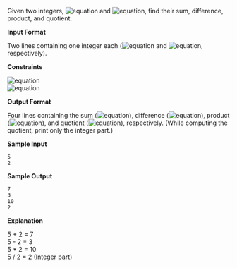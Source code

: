 Given two integers, ![equation](http://latex.codecogs.com/svg.latex?\inline&space;X) and ![equation](http://latex.codecogs.com/svg.latex?\inline&space;Y), find their sum, difference, product, and quotient.

__Input Format__

Two lines containing one integer each (![equation](http://latex.codecogs.com/svg.latex?\inline&space;X) and ![equation](http://latex.codecogs.com/svg.latex?\inline&space;Y), respectively).

__Constraints__

![equation](https://latex.codecogs.com/svg.latex?\inline&space;-100&space;\le&space;X,Y&space;\le&space;100)<br>
![equation](https://latex.codecogs.com/svg.latex?\inline&space;Y&space;\neq&space;0)

__Output Format__

Four lines containing the sum (![equation](https://latex.codecogs.com/svg.latex?\inline&space;X&space;&plus;&space;Y)), difference (![equation](https://latex.codecogs.com/svg.latex?\inline&space;X&space;&-&space;Y)), product (![equation](https://latex.codecogs.com/svg.latex?\inline&space;X&space;\times&space;Y)), and quotient (![equation](https://latex.codecogs.com/svg.latex?\inline&space;X&space;&\div&space;Y)), respectively. 
(While computing the quotient, print only the integer part.)

__Sample Input__
```commandline
5
2
```
__Sample Output__
```commandline
7
3
10
2
```
__Explanation__

5 + 2 = 7<br> 
5 - 2 = 3<br> 
5 * 2 = 10<br> 
5 / 2 = 2 (Integer part)